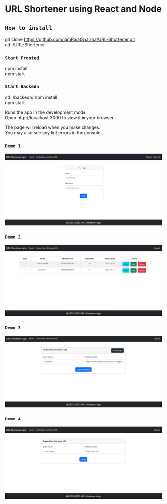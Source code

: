 # URL Shortener using React and Node


## `How to install`

git clone https://github.com/iamRajatSharma/URL-Shortener.git <br/>
cd ./URL-Shortener<br/>

### `Start Fronted`
npm install<br/>
npm start<br/>

### `Start Backedn`
cd ./backedn/
npm install<br/>
npm start<br/>

Runs the app in the development mode.<br/>
Open http://localhost:3000 to view it in your browser.<br/>

The page will reload when you make changes.<br/>
You may also see any lint errors in the console.<br/>

### `Demo 1`
<img src="./demo/1.png" />

### `Demo 2`
<img src="./demo/2.png" />

### `Demo 3`
<img src="./demo/3.png" />

### `Demo 4`
<img src="./demo/4.png" />